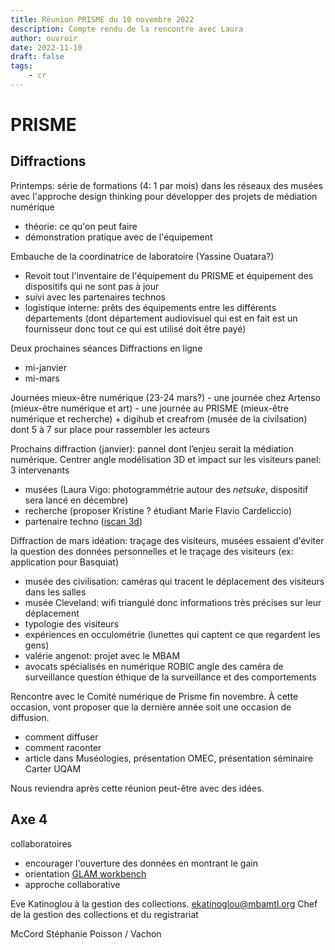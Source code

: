 ```yaml
---
title: Réunion PRISME du 10 novembre 2022
description: Compte rendu de la rencontre avec Laura
author: ouvroir
date: 2022-11-10
draft: false
tags:
    - cr
---
```


# PRISME

## Diffractions

Printemps: série de formations (4: 1 par mois) dans les réseaux des musées avec l'approche design thinking pour développer des projets de médiation numérique 
- théorie: ce qu'on peut faire
- démonstration pratique avec de l'équipement

Embauche de la coordinatrice de laboratoire (Yassine Ouatara?)
- Revoit tout l'inventaire de l'équipement du PRISME et équipement des dispositifs qui ne sont pas à jour
- suivi avec les partenaires technos
- logistique interne: prêts des équipements entre les différents départements (dont département audiovisuel qui est en fait est un fournisseur donc tout ce qui est utilisé doit être payé)

Deux prochaines séances Diffractions en ligne
- mi-janvier
- mi-mars

Journées mieux-être numérique (23-24 mars?)
    - une journée chez Artenso (mieux-être numérique et art)
    - une journée au PRISME (mieux-être numérique et recherche) + digihub et creafrom (musée de la civilsation) dont 5 à 7 sur place pour rassembler les acteurs

Prochains diffraction (janvier): pannel dont l’enjeu serait la médiation numérique. Centrer angle modélisation 3D et impact sur les visiteurs
panel: 3 intervenants 
- musées (Laura Vigo: photogrammétrie autour des *netsuke*, dispositif sera lancé en décembre)
- recherche (proposer Kristine ? étudiant Marie Flavio Cardeliccio)
- partenaire techno ([iscan 3d](https://www.iscan3d.ca))

Diffraction de mars
idéation: traçage des visiteurs, musées essaient d'éviter la question des données personnelles et le traçage des visiteurs (ex: application pour Basquiat)
- musée des civilisation: caméras qui tracent le déplacement des visiteurs dans les salles
- musée Cleveland: wifi triangulé donc informations très précises sur leur déplacement
- typologie des visiteurs
- expériences en occulométrie (lunettes qui captent ce que regardent les gens)
- valérie angenot: projet avec le MBAM 
- avocats spécialisés en numérique ROBIC
angle des caméra de surveillance
question éthique de la surveillance et des comportements

Rencontre avec le Comité numérique de Prisme fin novembre. À cette occasion, vont proposer que la dernière année soit une occasion de diffusion.
- comment diffuser
- comment raconter
- article dans Muséologies, présentation OMEC, présentation séminaire Carter UQAM

Nous reviendra après cette réunion peut-être avec des idées.

## Axe 4
collaboratoires
- encourager l'ouverture des données en montrant le gain
- orientation [GLAM workbench](https://glam-workbench.net/)
- approche collaborative

Eve Katinoglou à la gestion des collections.
ekatinoglou@mbamtl.org
Chef de la gestion des collections et du registrariat

McCord Stéphanie Poisson / Vachon
